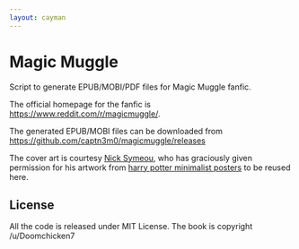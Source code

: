 ```yaml
---
layout: cayman
---
```

# Magic Muggle

Script to generate EPUB/MOBI/PDF files for Magic Muggle fanfic.

The official homepage for the fanfic is <https://www.reddit.com/r/magicmuggle/>.

The generated EPUB/MOBI files can be downloaded from <https://github.com/captn3m0/magicmuggle/releases>

The cover art is courtesy [Nick Symeou][artist], who has graciously given
permission for his artwork from [harry potter minimalist posters][posters]
to be reused here.

## License

All the code is released under MIT License. The book is copyright /u/Doomchicken7

[artist]: http://www.nicksymeou.com/
[posters]: https://www.behance.net/gallery/1837029/Harry-Potter-Minimalist-Posters

